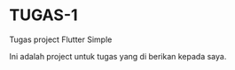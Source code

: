 # TUGAS-1

Tugas project Flutter Simple

Ini adalah project untuk tugas yang di berikan kepada saya.
